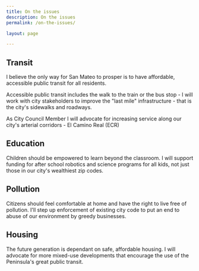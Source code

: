 ```yaml
---
title: On the issues
description: On the issues
permalink: /on-the-issues/

layout: page

---
```


## Transit
I believe the only way for San Mateo to prosper is to have affordable, accessible public transit for all residents. 

Accessible public transit includes the walk to the train or the bus stop - I will work with city stakeholders to improve the "last mile" infrastructure - that is the city's sidewalks and roadways.

As City Council Member I will advocate for increasing service along our city's arterial corridors - El Camino Real (ECR)

## Education
Children should be empowered to learn beyond the classroom. I will support funding for after school robotics and science programs for all kids, not just those in our city's wealthiest zip codes.

## Pollution
Citizens should feel comfortable at home and have the right to live free of pollution. I'll step up enforcement of existing city code to put an end to abuse of our environment by greedy businesses.

## Housing
The future generation is dependant on safe, affordable housing. I will advocate for more mixed-use developments that encourage the use of the Peninsula's great public transit.
